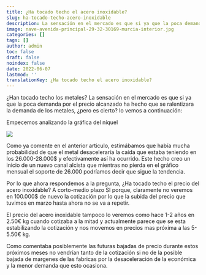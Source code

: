 ```yaml
---
title: ¿Ha tocado techo el acero inoxidable?
slug: ha-tocado-techo-acero-inoxidable
description: La sensación en el mercado es que si ya que la poca demanda por el precio alcanzado ha hecho que se ralentizara la demanda de los metales, pero es cierto? Ahora lo vemos
image: nave-avenida-principal-29-32-30169-murcia-interior.jpg
categories: []
tags: []
author: admin
toc: false
draft: false
noindex: false
date: 2022-06-07
lastmod: ''
translationKey: ¿Ha tocado techo el acero inoxidable?
---
```

¿Han tocado techo los metales? La sensación en el mercado es que si ya que la poca demanda por el precio alcanzado ha hecho que se ralentizara la demanda de los metales, ¿pero es cierto? lo vemos a continuación:

Empecemos analizando la gráfica del níquel

![](grafico-niquel-nuevo-canal-alcista.jpg)

Como ya comente en el anterior articulo, estimábamos que había mucha probabilidad de que el metal desaceleraría la caída que estaba teniendo en los 26.000-28.000$ y efectivamente así ha ocurrido. Este hecho creo un inicio de un nuevo canal alcista que mientras no pierda en el gráfico mensual el soporte de 26.000 podríamos decir que sigue la tendencia.

Por lo que ahora respondemos a la pregunta, ¿Ha tocado techo el precio del acero inoxidable? A corto-medio plazo SI porque, claramente no veremos en 100.000$ de nuevo la cotización por lo que la subida del precio que tuvimos en marzo hasta ahora no se va a repetir. 

El precio del acero inoxidable tampoco lo veremos como hace 1-2 años en 2.50€ kg cuando cotizaba a la mitad y actualmente parece que se esta estabilizando la cotización y nos movemos en precios mas próxima a las 5-5.50€ kg.

Como comentaba posiblemente las futuras bajadas de precio durante estos próximos meses no vendrían tanto de la cotización si no de la posible bajada de margenes de las fabricas por la desaceleración de la económica y la menor demanda que esto ocasiona.